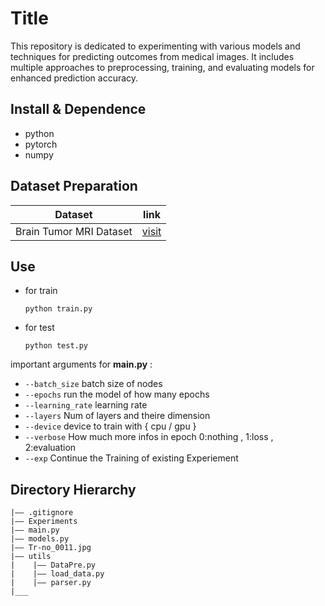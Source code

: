 Title
===
This repository is dedicated to experimenting with various models and techniques for predicting outcomes from medical images. It includes multiple approaches to preprocessing, training, and evaluating models for enhanced prediction accuracy.


## Install & Dependence
- python
- pytorch
- numpy

## Dataset Preparation
| Dataset | link |
| ---     | ---   |
| Brain Tumor MRI Dataset | [visit](https://drive.google.com/file/d/1ciJ0qX-YOVXc7oLWTQhqR3avy2iOuC-l/view?usp=sharing) |


## Use
- for train
  ```
  python train.py
  ```
- for test
  ```
  python test.py
  ```
important arguments for **main.py** : 
* `--batch_size` batch size of nodes
* `--epochs` run the model of how many epochs
* `--learning_rate` learning rate 
* `--layers` Num of layers and theire dimension
* `--device` device to train with { cpu / gpu }
* `--verbose` How much more infos in epoch 0:nothing , 1:loss , 2:evaluation 
* `--exp` Continue the Training of existing Experiement


## Directory Hierarchy
```
|—— .gitignore
|—— Experiments
|—— main.py
|—— models.py
|—— Tr-no_0011.jpg
|—— utils
|    |—— DataPre.py
|    |—— load_data.py
|    |—— parser.py
|___
```

